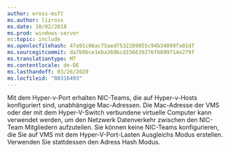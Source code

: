 ```yaml
---
author: eross-msft
ms.author: lizross
ms.date: 10/02/2018
ms.prod: windows-server
ms:topic: include
ms.openlocfilehash: 47a91c86ac75aedf532289055c94b34899fa01df
ms.sourcegitcommit: da7b9bce1eba369bcd156639276f6899714e279f
ms.translationtype: MT
ms.contentlocale: de-DE
ms.lasthandoff: 03/26/2020
ms.locfileid: "80316493"
---
```

Mit dem Hyper-v-Port erhalten NIC-Teams, die auf Hyper-v-Hosts konfiguriert sind, unabhängige Mac-Adressen.  Die Mac-Adresse der VMS oder der mit dem Hyper-V-Switch verbundene virtuelle Computer kann verwendet werden, um den Netzwerk Datenverkehr zwischen den NIC-Team Mitgliedern aufzuteilen. Sie können keine NIC-Teams konfigurieren, die Sie auf VMS mit dem Hyper-V-Port-Lasten Ausgleichs Modus erstellen. Verwenden Sie stattdessen den Adress Hash Modus. 